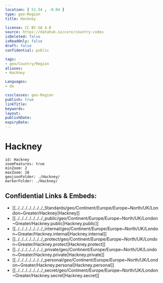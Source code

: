 ```yaml
---
location: [ 51.54 , -0.04 ] 
type: geo-Region
title: Hackney

license: CC BY-SA 4.0
source: https://datahub.io/core/country-codes
isDeleted: false
isReadOnly: false
draft: false
confidential: public

tags:
- geo/Country/Region
aliases:
- Hackney

Languages:
- de

cssclasses: geo-Region
publish: true
linkTitle: 
keywords: 
layout: 
publishDate: 
expiryDate: 
---
```


# Hackney

```leaflet
id: Hackney
zoomFeatures: true 
minZoom: 2 
maxZoom: 18
geojsonFolder: ./Hackney/
markerFolder: ./Hackney/
```


## Confidential Links & Embeds: 
- [[../../../../../../../_Standards/geo/Continent/Europe/Europe~North/UK/London~Greater/Hackney|Hackney]] 
- [[../../../../../../../_public/geo/Continent/Europe/Europe~North/UK/London~Greater/Hackney.public|Hackney.public]] 
- [[../../../../../../../_internal/geo/Continent/Europe/Europe~North/UK/London~Greater/Hackney.internal|Hackney.internal]] 
- [[../../../../../../../_protect/geo/Continent/Europe/Europe~North/UK/London~Greater/Hackney.protect|Hackney.protect]] 
- [[../../../../../../../_private/geo/Continent/Europe/Europe~North/UK/London~Greater/Hackney.private|Hackney.private]] 
- [[../../../../../../../_personal/geo/Continent/Europe/Europe~North/UK/London~Greater/Hackney.personal|Hackney.personal]] 
- [[../../../../../../../_secret/geo/Continent/Europe/Europe~North/UK/London~Greater/Hackney.secret|Hackney.secret]] 

